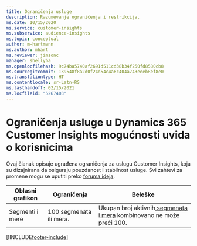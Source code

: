 ```yaml
---
title: Ograničenja usluge
description: Razumevanje ograničenja i restrikcija.
ms.date: 10/15/2020
ms.service: customer-insights
ms.subservice: audience-insights
ms.topic: conceptual
author: m-hartmann
ms.author: mhart
ms.reviewer: jimsonc
manager: shellyha
ms.openlocfilehash: 9c74ba5740af2691d511cd38b34f250fd8580cb8
ms.sourcegitcommit: 139548f8a2d0f24d54c4a6c404a743eeeb8ef8e0
ms.translationtype: HT
ms.contentlocale: sr-Latn-RS
ms.lasthandoff: 02/15/2021
ms.locfileid: "5267403"
---
```

# <a name="service-limits-in-dynamics-365-customer-insights-audience-insights-capability"></a>Ograničenja usluge u Dynamics 365 Customer Insights mogućnosti uvida o korisnicima

Ovaj članak opisuje ugrađena ograničenja za uslugu Customer Insights, koja su dizajnirana da osiguraju pouzdanost i stabilnost usluge. Svi zahtevi za promene mogu se uputiti preko [foruma ideja](https://go.microsoft.com/fwlink/?linkid=2074172). 
 
| Oblasni grafikon  | Ograničenja  | Beleške |
|-------------|---------------------------------------------------------------------|---------------------------------------------------------------------|
| Segmenti i mere | 100 segmenata ili mera. | Ukupan broj aktivnih[ segmenata](segments.md) i[ mera](measures.md) kombinovano ne može preći 100.  |


[!INCLUDE[footer-include](../includes/footer-banner.md)]